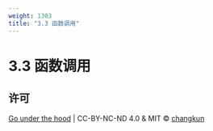 ```yaml
---
weight: 1303
title: "3.3 函数调用"
---
```


# 3.3 函数调用



## 许可

[Go under the hood](https://github.com/golang-design/under-the-hood) | CC-BY-NC-ND 4.0 & MIT &copy; [changkun](https://changkun.de)